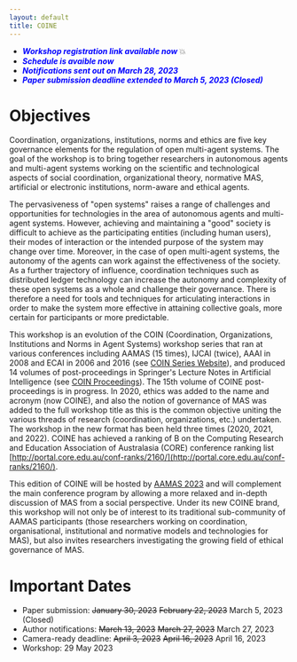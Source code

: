 ```yaml
---
layout: default
title: COINE
---
```


* __*<span style="color:blue">Workshop registration link available now </span>*__ 💥
* __*<span style="color:blue">Schedule is avaible now </span>*__ 
* __*<span style="color:blue">Notifications sent out on March 28, 2023 </span>*__ 
* __*<span style="color:blue">Paper submission deadline extended to March 5, 2023 (Closed) </span>*__

# Objectives

Coordination, organizations, institutions, norms and ethics are five key governance elements for the regulation of open multi-agent systems. The goal of the workshop is to bring together researchers in autonomous agents and multi-agent systems working on the scientific and technological aspects of social coordination, organizational theory, normative MAS, artificial or electronic institutions, norm-aware and ethical agents.

The pervasiveness of "open systems" raises a range of challenges and opportunities for technologies in the area of autonomous agents and multi-agent systems. However, achieving and maintaining a "good" society is difficult to achieve as the participating entities (including human users), their modes of interaction or the intended purpose of the system may change over time. Moreover, in the case of open multi-agent systems, the autonomy of the agents can work against the effectiveness of the society. As a further trajectory of influence, coordination techniques such as distributed ledger technology can increase the autonomy and complexity of these open systems as a whole and challenge their governance. There is therefore a need for tools and techniques for articulating interactions in order to make the system more effective in attaining collective goals, more certain for participants or more predictable.

This workshop is an evolution of the COIN (Coordination, Organizations, Institutions and Norms in Agent Systems) workshop series that ran at various conferences including AAMAS (15 times), IJCAI (twice), AAAI in 2008 and ECAI in 2006 and 2016 (see [COIN Series Website](http://www2.pcs.usp.br/~coin)), and produced 14 volumes of post-proceedings in Springer's Lecture Notes in Artificial Intelligence (see [COIN Proceedings](https://www2.pcs.usp.br/~coin/coin_springer.html)). The 15th volume of COINE post-proceedings is in progress.  In 2020, ethics was added to the name and acronym (now COINE), and also the notion of governance of MAS was added to the full workshop title as this is the common objective uniting the various threads of research (coordination, organizations, etc.) undertaken. The workshop in the new format has been held three times (2020, 2021, and 2022). COINE has achieved a ranking of B on the Computing Research and Education Association of Australasia (CORE) conference ranking list [http://portal.core.edu.au/conf-ranks/2160/](http://portal.core.edu.au/conf-ranks/2160/). 

This edition of COINE will be hosted by [AAMAS 2023](https://aamas2023.soton.ac.uk/) and will complement the main conference program by allowing a more relaxed and in-depth discussion of MAS from a social perspective. Under its new COINE brand, this workshop will not only be of interest to its traditional sub-community of AAMAS participants (those researchers working on coordination, organisational, institutional and normative models and technologies for MAS), but also invites researchers investigating the growing field of ethical governance of MAS.


# Important Dates
- Paper submission: ~~January 30, 2023~~ ~~February 22, 2023~~ March 5, 2023 (Closed)
- Author notifications: ~~March 13, 2023~~ ~~March 27, 2023~~ March 27, 2023
- Camera-ready deadline: ~~April 3, 2023~~ ~~April 16, 2023~~ April 16, 2023
- Workshop: 29 May 2023
